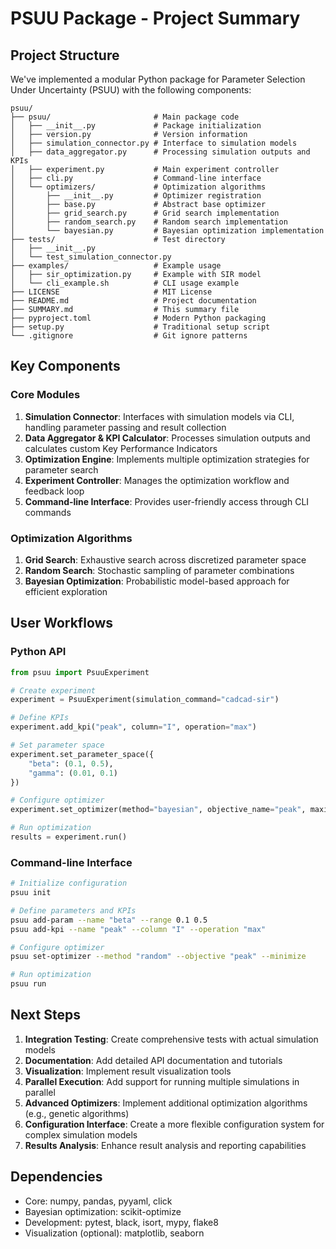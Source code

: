 # PSUU Package - Project Summary

## Project Structure
We've implemented a modular Python package for Parameter Selection Under Uncertainty (PSUU) with the following components:

```
psuu/
├── psuu/                       # Main package code
│   ├── __init__.py             # Package initialization
│   ├── version.py              # Version information
│   ├── simulation_connector.py # Interface to simulation models
│   ├── data_aggregator.py      # Processing simulation outputs and KPIs
│   ├── experiment.py           # Main experiment controller
│   ├── cli.py                  # Command-line interface
│   └── optimizers/             # Optimization algorithms
│       ├── __init__.py         # Optimizer registration
│       ├── base.py             # Abstract base optimizer
│       ├── grid_search.py      # Grid search implementation
│       ├── random_search.py    # Random search implementation
│       └── bayesian.py         # Bayesian optimization implementation
├── tests/                      # Test directory
│   ├── __init__.py
│   └── test_simulation_connector.py
├── examples/                   # Example usage
│   ├── sir_optimization.py     # Example with SIR model
│   └── cli_example.sh          # CLI usage example
├── LICENSE                     # MIT License
├── README.md                   # Project documentation
├── SUMMARY.md                  # This summary file
├── pyproject.toml              # Modern Python packaging
├── setup.py                    # Traditional setup script
└── .gitignore                  # Git ignore patterns
```

## Key Components

### Core Modules
1. **Simulation Connector**: Interfaces with simulation models via CLI, handling parameter passing and result collection
2. **Data Aggregator & KPI Calculator**: Processes simulation outputs and calculates custom Key Performance Indicators
3. **Optimization Engine**: Implements multiple optimization strategies for parameter search
4. **Experiment Controller**: Manages the optimization workflow and feedback loop
5. **Command-line Interface**: Provides user-friendly access through CLI commands

### Optimization Algorithms
1. **Grid Search**: Exhaustive search across discretized parameter space
2. **Random Search**: Stochastic sampling of parameter combinations
3. **Bayesian Optimization**: Probabilistic model-based approach for efficient exploration

## User Workflows

### Python API
```python
from psuu import PsuuExperiment

# Create experiment
experiment = PsuuExperiment(simulation_command="cadcad-sir")

# Define KPIs
experiment.add_kpi("peak", column="I", operation="max")

# Set parameter space
experiment.set_parameter_space({
    "beta": (0.1, 0.5),
    "gamma": (0.01, 0.1)
})

# Configure optimizer
experiment.set_optimizer(method="bayesian", objective_name="peak", maximize=False)

# Run optimization
results = experiment.run()
```

### Command-line Interface
```bash
# Initialize configuration
psuu init

# Define parameters and KPIs
psuu add-param --name "beta" --range 0.1 0.5
psuu add-kpi --name "peak" --column "I" --operation "max"

# Configure optimizer
psuu set-optimizer --method "random" --objective "peak" --minimize

# Run optimization
psuu run
```

## Next Steps

1. **Integration Testing**: Create comprehensive tests with actual simulation models
2. **Documentation**: Add detailed API documentation and tutorials
3. **Visualization**: Implement result visualization tools
4. **Parallel Execution**: Add support for running multiple simulations in parallel
5. **Advanced Optimizers**: Implement additional optimization algorithms (e.g., genetic algorithms)
6. **Configuration Interface**: Create a more flexible configuration system for complex simulation models
7. **Results Analysis**: Enhance result analysis and reporting capabilities

## Dependencies

- Core: numpy, pandas, pyyaml, click
- Bayesian optimization: scikit-optimize
- Development: pytest, black, isort, mypy, flake8
- Visualization (optional): matplotlib, seaborn
